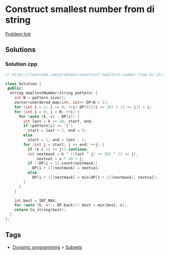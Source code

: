 # Construct smallest number from di string

[Problem link](https://leetcode.com/problems/construct-smallest-number-from-di-string)

## Solutions


### Solution.cpp
```cpp
// https://leetcode.com/problems/construct-smallest-number-from-di-string

class Solution {
 public:
  string smallestNumber(string pattern) {
    int N = pattern.size();
    vector<unordered_map<int, int>> DP(N + 1);
    for (int i = 1; i <= 9; ++i) DP[0][(i << 20) | (1 << i)] = i;
    for (int i = 0; i < N; ++i) {
      for (auto [k, v] : DP[i]) {
        int last = k >> 20, start, end;
        if (pattern[i] == 'I')
          start = last + 1, end = 9;
        else
          start = 1, end = last - 1;
        for (int j = start; j <= end; ++j) {
          if (k & (1 << j)) continue;
          int nextmask = k ^ ((last ^ j) << 20) ^ (1 << j),
              nextval = v * 10 + j;
          if (!DP[i + 1].count(nextmask))
            DP[i + 1][nextmask] = nextval;
          else
            DP[i + 1][nextmask] = min(DP[i + 1][nextmask], nextval);
        }
      }
    }

    int best = INT_MAX;
    for (auto [k, v] : DP.back()) best = min(best, v);
    return to_string(best);
  }
};
```
## Tags

* [Dynamic programming](/README.md#Dynamic_programming) > [Subsets](/README.md#Dynamic_programming-Subsets)
